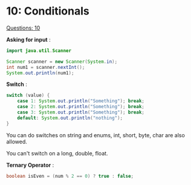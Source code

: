 # 10: Conditionals

[Questions: 10](10%20Conditionals%20b81ad909136f451998d95809fb50356c/Questions%2010%20472975de910547dca0b76b09a5493765.md)

**Asking for input** :

```java
import java.util.Scanner

Scanner scanner = new Scanner(System.in);
int num1 = scanner.nextInt();
System.out.println(num1);
```

**Switch** :

```java
switch (value) {
	case 1: System.out.println("Something"); break;
	case 2: System.out.println("Something"); break;
	case 3: System.out.println("Something"); break;
	default: System.out.println("nothing");
}
```

You can do switches on string and enums, int, short, byte, char are also allowed.

You can't switch on a long, double, float.

**Ternary Operator** :

```java
boolean isEven = (num % 2 == 0) ? true : false;
```